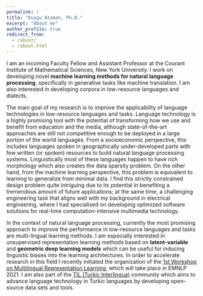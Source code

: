 ```yaml
---
permalink: /
title: "Duygu Ataman, Ph.D."
excerpt: "About me"
author_profile: true
redirect_from: 
  - /about/
  - /about.html
---
```


I am an incoming Faculty Fellow and Assistant Professor at the Courant Institute of Mathematical Sciences, New York University. I work on developing novel <strong>machine learning methods for natural language processing</strong>, specifically in generative tasks like machine translation. I am also interested in developing corpora in low-resource languages and dialects.

The main goal of my research is to improve the applicability of language technologies in low-resource languages and tasks. Language technology is a highly promising tool with the potential of transforming how we use and benefit from education and the media, although state-of-the-art approaches are still not competitive enough to be deployed in a large portion of the world languages. From a socioeconomic perspective, this includes languages spoken in geographically under-developed parts with few written (or spoken) resources to build natural language processing systems. Linguistically most of these languages happen to have rich morphology which also creates the data sparsity problem. On the other hand, from the machine learning perspective, this problem is equivalent to learning to generalize from minimal data. I find this strictly constrained design problem quite intriguing due to its potential in benefiting a tremendous amount of future applications; at the same time, a challenging engineering task that aligns well with my background in electrical engineering, where I had specialised on developing optimized software solutions for real-time computation-intensive multimedia technology. 

In the context of natural language processing, currently the most promising approach to improve the performance in low-resource languages and tasks are multi-lingual learning methods. I am especially interested in unsupervised representation learning methods based on <strong>latent-variable</strong> and <strong>geometric deep learning models</strong> which can be useful for inducing linguistic biases into the learning architectures. In order to accelerate research in this field I recently initiated the organization of the [1st Workshop on Multilingual Representation Learning](https://sites.google.com/view/mrl-2021), which will take place in EMNLP 2021. I am also part of the [TIL (Turkic Interlingua)](https://turkic-interlingua.org/) community which aims to advance language technology in Turkic languages by developing open-source data sets and tools.
